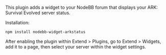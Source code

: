 This plugin adds a widget to your NodeBB forum that displays your ARK: Survival Evolved server status.

Installation:

    npm install nodebb-widget-arkstatus

After enabling the plugin within Extend > Plugins, go to Extend > Widgets, add it to a page, then select your server within the widget settings.
